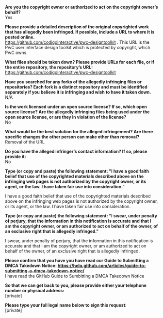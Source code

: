 **Are you the copyright owner or authorized to act on the copyright owner’s behalf?**  
Yes

**Please provide a detailed description of the original copyrighted work that has allegedly been infringed. If possible, include a URL to where it is posted online.**  
https://github.com/codigointeractive/pwc-designtoolkit . This URL is the PwC user interface design toolkit which is protected by copyright, which PwC owns.

**What files should be taken down? Please provide URLs for each file, or if the entire repository, the repository’s URL:**   https://github.com/codigointeractive/pwc-designtoolkit

**Have you searched for any forks of the allegedly infringing files or repositories? Each fork is a distinct repository and must be identified separately if you believe it is infringing and wish to have it taken down.**  
N/A

**Is the work licensed under an open source license? If so, which open source license? Are the allegedly infringing files being used under the open source license, or are they in violation of the license?**  
No

**What would be the best solution for the alleged infringement? Are there specific changes the other person can make other than removal?**  
Removal of the URL

**Do you have the alleged infringer’s contact information? If so, please provide it:**  
No

**Type (or copy and paste) the following statement: "I have a good faith belief that use of the copyrighted materials described above on the infringing web pages is not authorized by the copyright owner, or its agent, or the law. I have taken fair use into consideration."**  

I have a good faith belief that use of the copyrighted materials described above on the infringing web pages is not authorized by the copyright owner, or its agent, or the law. I have taken fair use into consideration.

**Type (or copy and paste) the following statement: "I swear, under penalty of perjury, that the information in this notification is accurate and that I am the copyright owner, or am authorized to act on behalf of the owner, of an exclusive right that is allegedly infringed."**  

I swear, under penalty of perjury, that the information in this notification is accurate and that I am the copyright owner, or am authorized to act on behalf of the owner, of an exclusive right that is allegedly infringed.

**Please confirm that you have you have read our Guide to Submitting a DMCA Takedown Notice: https://help.github.com/articles/guide-to-submitting-a-dmca-takedown-notice/**  
I have read the GitHub Guide to Sumbitting a DMCA Takedown Notice

**So that we can get back to you, please provide either your telephone number or physical address:**  
[private]  

**Please type your full legal name below to sign this request:**  
[private]  
